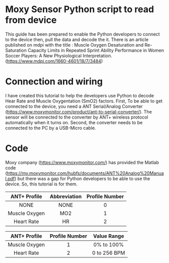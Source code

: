# Moxy Sensor Python script to read from device

This guide has been prepared to enable the Python developers to connect to the device then, pull the data and decode the it.
There is an article published on mdpi with the title : Muscle Oxygen Desaturation and Re-Saturation Capacity Limits in Repeated Sprint Ability Performance in Women Soccer Players: A New Physiological Interpretation. (https://www.mdpi.com/1660-4601/18/7/3484)

# Connection and wiring
I have created this tutorial to help the developers use Python to decode Hear Rate and Muscle Oxygentation (SmO2) factors. First, To be able to get connected to the device, you need a ANT Serial/Analog Converter (https://www.moxymonitor.com/product/ant-to-serial-converter/). The sensor will be connected to the converter by ANT+ wireless protocol automatically when it turns on. Second, the converter needs to be connected to the PC by a USB-Micro cable. 

# Code
Moxy company (https://www.moxymonitor.com/) has provided the Matlab code (https://my.moxymonitor.com/hubfs/documents/ANT%20Analog%20Manual.pdf) but there was a gap for Python developers to be able to use the device. So, this tutorial is for them.

| ANT+ Profile | Abbreviation | Profile Number | 
| :---: | :---: | :---: | 
| NONE | NONE | 0 |
| Muscle Oxygen | MO2 | 1 |
| Heart Rate | HR | 2 |


| ANT+ Profile | Profile Number | Value Range |
| :---: | :---: | :---: | 
| Muscle Oxygen | 1 | 0% to 100% |
| Heart Rate | 2 | 0 to 256 BPM |
